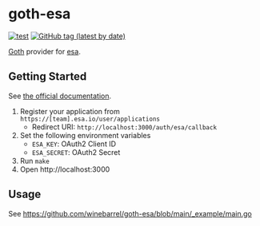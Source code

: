 # goth-esa

[![test](https://github.com/winebarrel/goth-esa/actions/workflows/test.yml/badge.svg)](https://github.com/winebarrel/goth-esa/actions/workflows/test.yml)
[![GitHub tag (latest by date)](https://img.shields.io/github/v/tag/winebarrel/goth-esa)](https://github.com/winebarrel/goth-esa/tags)

[Goth](https://github.com/markbates/goth) provider for [esa](https://docs.esa.io/posts/102#OAuth%E3%82%92%E5%88%A9%E7%94%A8%E3%81%97%E3%81%9F%E8%AA%8D%E5%8F%AF%E3%83%95%E3%83%AD%E3%83%BC).

## Getting Started

See [the official documentation](https://docs.esa.io/posts/102#OAuth%E3%82%92%E5%88%A9%E7%94%A8%E3%81%97%E3%81%9F%E8%AA%8D%E5%8F%AF%E3%83%95%E3%83%AD%E3%83%BC).

1. Register your application from `https://[team].esa.io/user/applications`
    * Redirect URI: `http://localhost:3000/auth/esa/callback`
1. Set the following environment variables
    * `ESA_KEY`: OAuth2 Client ID
    * `ESA_SECRET`: OAuth2 Secret
1. Run `make`
1. Open http://localhost:3000

## Usage

See https://github.com/winebarrel/goth-esa/blob/main/_example/main.go

